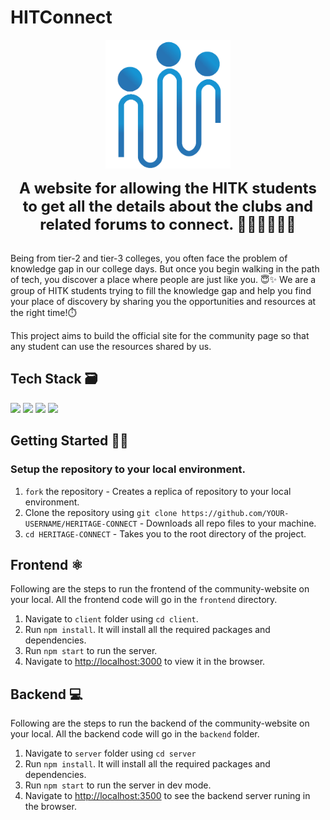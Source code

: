 # HITConnect

<p align="center" width="400px"><img src="assets/hitconnect.png" width="200"></p>
<p align="center" width="400px"> <font size="5"> <b> 
A website for allowing the HITK students to get all the details about the clubs and related forums to connect. 👩🏻‍💻👨🏻‍💻 </b></font></p> <br />
Being from tier-2 and tier-3 colleges, you often face the problem of knowledge gap in our college days. But once you begin walking in the path of tech, you discover a place where people are just like you. 😇✨ 
We are a group of HITK students trying to fill the knowledge gap and help you find your place of discovery by sharing you the opportunities and resources at the right time!⏱️<br />

This project aims to build the official site for the community page so that any student can use the resources shared by us.

## Tech Stack 🗃

 <img src="https://img.shields.io/badge/-MongoDB-yellow?style=flat&logo=mongoDB"> <img src="https://img.shields.io/badge/-Java-grey?style=flat&logo=Java&logoColor=blue"> <img src="https://img.shields.io/badge/ReactJS%20-%2320232a.svg?logo=react" >   <img src="https://img.shields.io/badge/-Spring Boot%20-%2320232a?style=flat&logo=spring"> 


##  Getting Started 👨‍💻
### Setup the repository to your local environment.

1. `fork` the repository  - Creates a replica of repository to your local environment.
2. Clone the repository using `git clone https://github.com/YOUR-USERNAME/HERITAGE-CONNECT`  - Downloads all repo files to your machine.
3. `cd HERITAGE-CONNECT`  - Takes you to the root directory of the project.


## Frontend ⚛️

Following are the steps to run the frontend of the community-website on your local. All the frontend code will go in the `frontend` directory. 

1. Navigate to `client` folder using `cd client`.
2. Run `npm install`. It will install all the required packages and dependencies.
3. Run `npm start` to run the server.
4. Navigate to [http://localhost:3000](http://localhost:3000) to view it in the browser.

<!-- 
Uncomment it after hosting this website 
The website is live at [https://hitk-tech-community.netlify.app/](https://hitk-tech-community.netlify.app/) 
-->


## Backend 💻

Following are the steps to run the backend of the community-website on your local. All the backend code will go in the `backend` folder.

1. Navigate to `server` folder using `cd server`
2. Run `npm install`. It will install all the required packages and dependencies.
3. Run `npm start` to run the server in dev mode.
4. Navigate to [http://localhost:3500](http://localhost:3500) to see the backend server runing in the browser.

<!-- 
Uncomment it after hosting this website The backend is live at [https://community-website-backend.herokuapp.com/](https://community-website-backend.herokuapp.com/)
 -->
